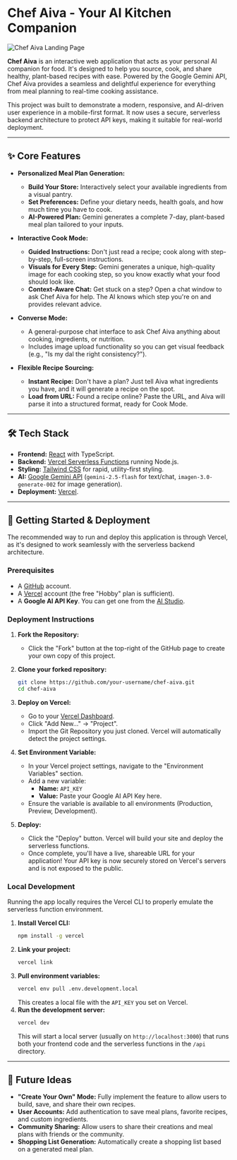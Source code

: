 
# Chef Aiva - Your AI Kitchen Companion

![Chef Aiva Landing Page](https://i.imgur.com/8Qj8j3l.png)

**Chef Aiva** is an interactive web application that acts as your personal AI companion for food. It's designed to help you source, cook, and share healthy, plant-based recipes with ease. Powered by the Google Gemini API, Chef Aiva provides a seamless and delightful experience for everything from meal planning to real-time cooking assistance.

This project was built to demonstrate a modern, responsive, and AI-driven user experience in a mobile-first format. It now uses a secure, serverless backend architecture to protect API keys, making it suitable for real-world deployment.

---

## ✨ Core Features

*   **Personalized Meal Plan Generation:**
    *   **Build Your Store:** Interactively select your available ingredients from a visual pantry.
    *   **Set Preferences:** Define your dietary needs, health goals, and how much time you have to cook.
    *   **AI-Powered Plan:** Gemini generates a complete 7-day, plant-based meal plan tailored to your inputs.

*   **Interactive Cook Mode:**
    *   **Guided Instructions:** Don't just read a recipe; cook along with step-by-step, full-screen instructions.
    *   **Visuals for Every Step:** Gemini generates a unique, high-quality image for each cooking step, so you know exactly what your food should look like.
    *   **Context-Aware Chat:** Get stuck on a step? Open a chat window to ask Chef Aiva for help. The AI knows which step you're on and provides relevant advice.

*   **Converse Mode:**
    *   A general-purpose chat interface to ask Chef Aiva anything about cooking, ingredients, or nutrition.
    *   Includes image upload functionality so you can get visual feedback (e.g., "Is my dal the right consistency?").

*   **Flexible Recipe Sourcing:**
    *   **Instant Recipe:** Don't have a plan? Just tell Aiva what ingredients you have, and it will generate a recipe on the spot.
    *   **Load from URL:** Found a recipe online? Paste the URL, and Aiva will parse it into a structured format, ready for Cook Mode.

---

## 🛠️ Tech Stack

*   **Frontend:** [React](https://reactjs.org/) with TypeScript.
*   **Backend:** [Vercel Serverless Functions](https://vercel.com/docs/functions/serverless-functions) running Node.js.
*   **Styling:** [Tailwind CSS](https://tailwindcss.com/) for rapid, utility-first styling.
*   **AI:** [Google Gemini API](https://ai.google.dev/) (`gemini-2.5-flash` for text/chat, `imagen-3.0-generate-002` for image generation).
*   **Deployment:** [Vercel](https://vercel.com).

---

## 🚀 Getting Started & Deployment

The recommended way to run and deploy this application is through Vercel, as it's designed to work seamlessly with the serverless backend architecture.

### Prerequisites

*   A [GitHub](https://github.com/) account.
*   A [Vercel](https://vercel.com) account (the free "Hobby" plan is sufficient).
*   A **Google AI API Key**. You can get one from the [AI Studio](https://aistudio.google.com/app/apikey).

### Deployment Instructions

1.  **Fork the Repository:**
    *   Click the "Fork" button at the top-right of the GitHub page to create your own copy of this project.

2.  **Clone your forked repository:**
    ```sh
    git clone https://github.com/your-username/chef-aiva.git
    cd chef-aiva
    ```

3.  **Deploy on Vercel:**
    *   Go to your [Vercel Dashboard](https://vercel.com/dashboard).
    *   Click "Add New..." -> "Project".
    *   Import the Git Repository you just cloned. Vercel will automatically detect the project settings.

4.  **Set Environment Variable:**
    *   In your Vercel project settings, navigate to the "Environment Variables" section.
    *   Add a new variable:
        *   **Name:** `API_KEY`
        *   **Value:** Paste your Google AI API Key here.
    *   Ensure the variable is available to all environments (Production, Preview, Development).

5.  **Deploy:**
    *   Click the "Deploy" button. Vercel will build your site and deploy the serverless functions.
    *   Once complete, you'll have a live, shareable URL for your application! Your API key is now securely stored on Vercel's servers and is not exposed to the public.

### Local Development

Running the app locally requires the Vercel CLI to properly emulate the serverless function environment.

1.  **Install Vercel CLI:**
    ```sh
    npm install -g vercel
    ```
2.  **Link your project:**
    ```sh
    vercel link
    ```
3.  **Pull environment variables:**
    ```sh
    vercel env pull .env.development.local
    ```
    This creates a local file with the `API_KEY` you set on Vercel.
4.  **Run the development server:**
    ```sh
    vercel dev
    ```
    This will start a local server (usually on `http://localhost:3000`) that runs both your frontend code and the serverless functions in the `/api` directory.

---

## 🔮 Future Ideas

*   **"Create Your Own" Mode:** Fully implement the feature to allow users to build, save, and share their own recipes.
*   **User Accounts:** Add authentication to save meal plans, favorite recipes, and custom ingredients.
*   **Community Sharing:** Allow users to share their creations and meal plans with friends or the community.
*   **Shopping List Generation:** Automatically create a shopping list based on a generated meal plan.
